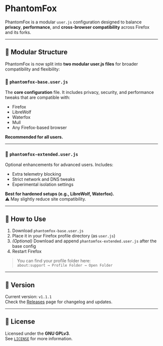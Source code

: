 # PhantomFox

PhantomFox is a modular `user.js` configuration designed to balance **privacy**, **performance**, and **cross-browser compatibility** across Firefox and its forks.

---

## 🧱 Modular Structure

PhantomFox is now split into **two modular user.js files** for broader compatibility and flexibility:

### 🔹 `phantomfox-base.user.js`
The **core configuration** file. It includes privacy, security, and performance tweaks that are compatible with:

- Firefox
- LibreWolf
- Waterfox
- Mull
- Any Firefox-based browser

**Recommended for all users.**

---

### 🔸 `phantomfox-extended.user.js`
Optional enhancements for advanced users. Includes:

- Extra telemetry blocking
- Strict network and DNS tweaks
- Experimental isolation settings

**Best for hardened setups (e.g., LibreWolf, Waterfox).**  
⚠️ May slightly reduce site compatibility.

---

## 🔧 How to Use

1. Download `phantomfox-base.user.js`
2. Place it in your Firefox profile directory (as `user.js`)
3. *(Optional)* Download and append `phantomfox-extended.user.js` after the base config
4. Restart Firefox

> You can find your profile folder here:  
> `about:support → Profile Folder → Open Folder`

---

## 📌 Version

Current version: `v1.1.1`  
Check the [Releases](https://github.com/MKDPrime/PhantomFox/releases) page for changelog and updates.

---

## 📜 License

Licensed under the **GNU GPLv3**.  
See [`LICENSE`](./LICENSE) for more information.

